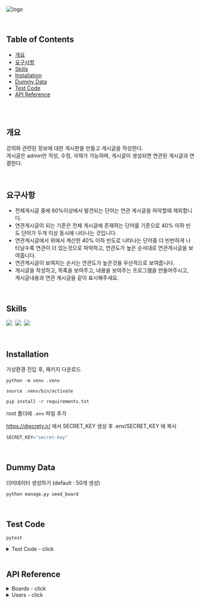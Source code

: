 ![logo](https://github.com/ssu-uky/LSH_WikiPage/assets/101565486/a74c3503-8274-4ce5-8dfc-765acbed7daa)

<br>

## Table of Contents
- [개요](#개요)
- [요구사항](#요구사항)
- [Skills](#skills)
- [Installation](#installation)
- [Dummy Data](#dummy-data)
- [Test Code](#test-code)
- [API Reference](#api-reference)

<br>
<br>


## 개요
강의와 관련된 정보에 대한 게시판을 만들고 게시글을 작성한다. <br>
게시글은 admin만 작성, 수정, 삭제가 가능하며,
게시글이 생성되면 연관된 게시글과 연결한다.

<br>

## 요구사항
- 전체게시글 중에 60%이상에서 발견되는 단어는 연관 게시글을 파악할때 제외합니다.
- 연관게시글이 되는 기준은 전체 게시글에 존재하는 단어를 기준으로 40% 이하 빈도 단어가 두개 이상 동시에 나타나는 것입니다.
- 연관게시글에서 위에서 계산한 40% 이하 빈도로 나타나는 단어중 더 빈번하게 나타날수록 연관이 더 있는것으로 파악하고, 연관도가 높은 순서대로 연관게시글을 보여줍니다.
- 연관게시글이 보여지는 순서는 연관도가 높은것을 우선적으로 보여줍니다.
- 게시글을 작성하고, 목록을 보여주고, 내용을 보여주는 프로그램을 만들어주시고, 게시글내용과 연관 게시글을 같이 표시해주세요.

<br>

## Skills
<img src="https://img.shields.io/badge/Python-3776AB?style=flat&logo=Python&logoColor=white"/>&nbsp;
<img src="https://img.shields.io/badge/Django-092E20?style=flat&logo=django&logoColor=white"/>&nbsp;
<img src="https://img.shields.io/badge/SQLite-003B57?style=flat&logo=SQLite&logoColor=white"/>

<br>

## Installation
가상환경 진입 후, 패키지 다운로드

```
python -m venv .venv

source .venv/bin/activate

pip install -r requirements.txt
```

root 폴더에 `.env` 파일 추가

https://djecrety.ir/ 에서 SECRET_KEY 생성 후 
.env/SECRET_KEY 에 복사

```py
SECRET_KEY="secret-key"
```

<br>

## Dummy Data
더미데이터 생성하기 (default : 50개 생성)

```py
python manage.py seed_board
```

<br>

## Test Code

```
pytest
```

<details>

<summary> Test Code - click </summary>

#### user test
```
pytest users/tests.py
```

#### board test
```
pytest boards/tests.py
```

</details>

<br>

## API Reference

<details>
<summary> Boards - click </summary>

#### Request

`POST` - 게시글 작성 <br>
http://127.0.0.1:8000/api/v1/boards/post/

```py
{
  "title":" Python 가장 쉬운 강의",
  "content":"이보다 쉬운 강의는 없었다! 누구나 쉽게 이해 가능한 Python , HTML , CSS "
}
```

#### Response

```py
HTTP 201 Created
Allow: GET, POST, HEAD, OPTIONS
Content-Type: application/json
Vary: Accept

{
    "message": "게시글 작성 완료",
    "data": {
        "id": 158,
        "title": "Python 가장 쉬운 강의",
        "content": "이보다 쉬운 강의는 없었다! 누구나 쉽게 이해 가능한 Python , HTML , CSS"
    }
}

```

<br><br>

---

#### Request

`GET` - 게시글 목록 조회 <br>
http://127.0.0.1:8000/api/v1/boards/list/?page=3
<br>

> pagination 적용 / 한 페이지에 10개씩 <br>
> http://127.0.0.1:8000/api/v1/boards/list/?page="숫자"


#### Response

```py
HTTP 200 OK
Allow: GET, HEAD, OPTIONS
Content-Type: application/json
Vary: Accept

{
    "count": 158, # 게시물 총 갯수
    "results": [
        {
            "id": 158,
            "title": "Python 가장 쉬운 강의",
            "created_at": "2023-12-07"
        },
        {
            "id": 157,
            "title": "Python 공부",
            "created_at": "2023-12-07"
        },
        {
            "id": 127,
            "title": "Spring 강의",
            "created_at": "2023-12-05"
        },
        {
            "id": 126,
            "title": "React 강의",
            "created_at": "2023-12-04"
        },
        {
            "id": 125,
            "title": "Vue 강의",
            "created_at": "2023-12-04"
        },
        {
            "id": 124,
            "title": "C 강의",
            "created_at": "2023-11-30"
        },
        {
            "id": 123,
            "title": "React 강의",
            "created_at": "2023-11-28"
        },
        {
            "id": 122,
            "title": "Spring 강의",
            "created_at": "2023-11-26"
        },
        {
            "id": 121,
            "title": "C++ 강의",
            "created_at": "2023-11-24"
        },
        {
            "id": 120,
            "title": "Vue 강의",
            "created_at": "2023-11-24"
        }
    ]
}
```

---

#### Request

`GET` , `POST` , `DELETE` - 게시글 상세조회 (연관게시물 포함), 수정, 삭제 
<br>

http://127.0.0.1:8000/api/v1/boards/9/ <br>
> http://127.0.0.1:8000/api/v1/boards/<int:board_id>/


```py
{
    "id": 9, # 조회 한 게시판 번호
    "title": "CSS 강의",
    "content": "안녕하세요. 오늘의 강의는 없습니다. React 에 대해 자세히 배워봅시다. Labore aliquid nulla laborum iure ea. Vue 는 매우 중요한 주제입니다. Java 을 기억하세요. Java 도 잊지마세요.",
    "related_boards_count": 18, # 연관 게시물 총 갯수
    "related_board" = [ ~~~ ],
    "created_at": "2023-01-13 08:02:32",
    "updated_at": "2023-12-07 23:39:45"
}
```

#### Response

```py
HTTP 200 OK
Allow: GET, PUT, DELETE, HEAD, OPTIONS
Content-Type: application/json
Vary: Accept

{
    "id": 9,
    "title": "CSS 강의",
    "content": "안녕하세요. 오늘은 C++ , React 에 대해 자세히 배워봅시다. Labore aliquid nulla laborum iure ea. Vue 는 매우 중요한 주제입니다. Java 을 기억하세요. Java 도 잊지마세요.",
    "related_boards_count": 30, # 연관 게시물 갯수
    "related_board": [
        {
            "id": 18,
            "title": "C++ 강의",
            "content": "안녕하세요. 오늘의 강의는 C++ 입니다. C++ 에 대해 자세히 배워봅시다. Ad occaecati ratione quasi quia. CSS 는 매우 중요한 주제입니다. Vue 을 기억하세요. Vue 도 잊지마세요.",
            "total_count": 4, # 연관된 단어의 총 갯수
            "word_counts": {
                "Vue": 2, # 연관 된 단어 각자 갯수
                "C++": 2 # 연관 된 단어 각자 갯수
            }
        },
        {
            "id": 130,
            "title": "Java 강의",
            "content": "안녕하세요. 오늘의 강의는 Java 입니다. JavaScript 에 대해 자세히 배워봅시다. Doloribus placeat praesentium sint. C++ 는 매우 중요한 주제입니다. Java 을 기억하세요. C++ 도 잊지마세요.",
            "total_count": 4,
            "word_counts": {
                "Java": 2,
                "C++": 2
            }
        },
        {
            "id": 26,
            "title": "C++ 강의",
            "content": "안녕하세요. 오늘의 강의는 C++ 입니다. Vue 에 대해 자세히 배워봅시다. Perferendis dicta maiores vero tempora corporis. C++ 는 매우 중요한 주제입니다. HTML 을 기억하세요. C++ 도 잊지마세요.",
            "total_count": 3,
            "word_counts": {
                "C++": 3
            }
        },
        {
            "id": 109,
            "title": "CSS 강의",
            "content": "안녕하세요. 오늘의 강의는 CSS 입니다. Java 에 대해 자세히 배워봅시다. Dolore odit aliquid vero nihil maxime omnis. Java 는 매우 중요한 주제입니다. Django 을 기억하세요. Java 도 잊지마세요.",
            "total_count": 3,
            "word_counts": {
                "Java": 3
            }
        },
        ...
        ],
    "created_at": "2023-01-13 08:02:32",
    "updated_at": "2023-12-07 23:39:45"
}
```
</details>

<details>

<summary> Users - click </summary>

#### Request

`POST` - 회원가입 <br>
http://127.0.0.1:8000/api/v1/users/signup/

```py
{
    "username":"happy",
    "name":"happy",
    "password":"qpqp1010"
}
```

#### Response
```py
{
    "user_pk": "87bf0407-6114-400c-8fe7-3e0fe7d568b4",
    "name": "happy",
    "username": "happy",
    "message": "happy님, 회원가입이 완료되었습니다."
}
```

---

#### Request

`POST` - 로그인 <br>
http://127.0.0.1:8000/api/v1/users/login/

```py
{
  "username":"happy",
  "password":"qpqp1010"
}
```

#### Response
```py
HTTP 200 OK
Allow: GET, POST, HEAD, OPTIONS
Content-Type: application/json
Vary: Accept

{
    "message": "happy님, 로그인 되었습니다."
}
```

---

#### Request

`POST` - 로그아웃 <br>
http://127.0.0.1:8000/api/v1/users/logout/


#### Response

```py
HTTP 200 OK
Allow: POST, OPTIONS
Content-Type: application/json
Vary: Accept

{
    "message": "로그아웃 되었습니다."
}
```

</details>

<br>
